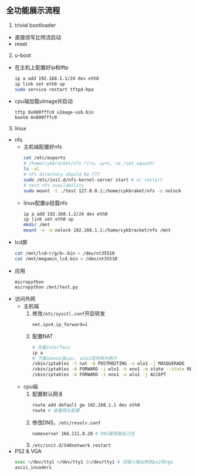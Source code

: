 全功能展示流程
---------------
1. trivial bootloader
  - 直接烧写比特流启动
  - reset
2. u-boot
  - 在主机上配置好ip和tftp
    ```bash
    ip a add 192.168.1.1/24 dev eth0
    ip link set eth0 up
    sudo service restart tftpd-hpa
    ```
  - cpu端加载uImage并启动
    ```uboot
    tftp 0x800fffc0 uImage-usb.bin
    bootm 0x800fffc0
    ```
3. linux
  - nfs
    - 主机端配置好nfs
      ```bash
      cat /etc/exports
      # /home/cykbracket/nfs *(rw, sync, no_root_squash)
      ls -al
      # nfs directory should be 777
      sudo /etc/init.d/nfs-kernel-server start # or restart
      # test nfs availability
      sudo mount -t ./test 127.0.0.1:/home/cykbraket/nfs -o nolock
      ```
    - linux配置ip挂载nfs
      ```bash
      ip a add 192.168.1.2/24 dev eth0
      ip link set eth0 up
      mkdir /mnt
      mount -n -o nolock 192.168.1.1:/home/cykbracket/nfs /mnt
      ```  
  - lcd屏
    ```bash
    cat /mnt/lcd<r/g/b>.bin > /dev/nt35510
    cat /mnt/megumin_lcd.bin > /dev/nt35510
    ```
  - 应用
    ```
    micropython
    micropython /mnt/test.py
    ```
  - 访问外网
    - 主机端
      1. 修改`/etc/sysctl.conf`开启转发
         ```
         net.ipv4.ip_forward=1
         ```
      2. 配置NAT
         ```bash
         # 先看interface
         ip a
         # 下面以eno1连cpu， wlo1连外网为例子
         /sbin/iptables -t nat -A POSTROUTING -o wlo1 -j MASQUERADE
         /sbin/iptables -A FORWARD -i wlo1 -o eno1 -m state --state RELATED,ESTABLISHED -j ACCEPT
         /sbin/iptables -A FORWARD -i eno1 -o wlo1 -j ACCEPT
         ```
    - cpu端
       1. 配置默认网关
          ```bash
          route add default gw 192.168.1.1 dev eth0
          route # 查看网关配置
          ```
       2. 修改DNS，`/etc/resolv.conf`
          ```bash
          nameserver 166.111.8.28 # DNS服务器自己找
          ```
       3. `/etc/init.d/S40network restart`
  - PS2 & VGA
    ```bash
    exec </dev/tty1 >/dev/tty1 2>/dev/tty1 # 将输入输出转到ps2和vga
    ascii_invaders
    ```